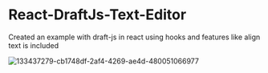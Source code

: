 # React-DraftJs-Text-Editor

Created an example with draft-js in react using hooks and features like align text is included

![133437279-cb1748df-2af4-4269-ae4d-480051066977](https://user-images.githubusercontent.com/62640101/133532128-5e46f6e2-14c3-4191-9873-c726148517cf.png)
